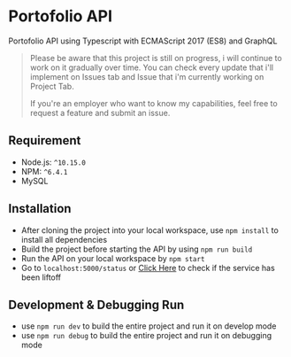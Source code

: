 # Portofolio API

Portofolio API using Typescript with ECMAScript 2017 (ES8) and GraphQL

> Please be aware that this project is still on progress, i will continue to work on it gradually over time. You can check every update that i'll implement on Issues tab and Issue that i'm currently working on Project Tab.
> 
> If you're an employer who want to know my capabilities, feel free to request a feature and submit an issue.

## Requirement

* Node.js: `^10.15.0`
* NPM: `^6.4.1`
* MySQL

## Installation

* After cloning the project into your local workspace, use `npm install` to install all dependencies
* Build the project before starting the API by using `npm run build`
* Run the API on your local workspace by `npm start`
* Go to `localhost:5000/status` or [Click Here](http://localhost:5000/status) to check if the service has been liftoff

## Development & Debugging Run

* use `npm run dev` to build the entire project and run it on develop mode
* use `npm run debug` to build the entire project and run it on debugging mode
